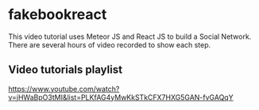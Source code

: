 # fakebookreact
This video tutorial uses Meteor JS and React JS to build a Social Network.
There are several hours of video recorded to show each step.

## Video tutorials playlist
https://www.youtube.com/watch?v=jHWaBpO3tMI&list=PLKfAG4yMwKkSTkCFX7HXG5GAN-fvGAQqY
